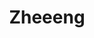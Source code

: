 ---
title: Zheeeng
github: https://github.com/Zheeeng
mode: dark
transition: 3s
archetype:
  - Little Bit of Everything
---